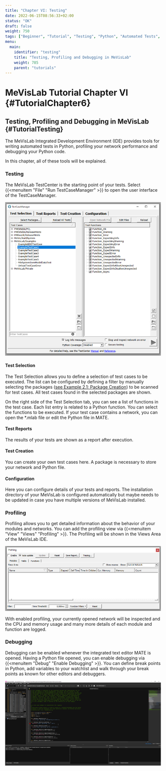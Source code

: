 ```yaml
---
title: "Chapter VI: Testing"
date: 2022-06-15T08:56:33+02:00
status: "OK"
draft: false
weight: 750
tags: ["Beginner", "Tutorial", "Testing", "Python", "Automated Tests", "Profiling", "Debugging"]
menu: 
  main:
    identifier: "testing"
    title: "Testing, Profiling and Debugging in MeVisLab"
    weight: 785
    parent: "tutorials"
---
```

# MeVisLab Tutorial Chapter VI {#TutorialChapter6}

## Testing, Profiling and Debugging in MeVisLab {#TutorialTesting}

The MeVisLab Integrated Development Environment (IDE) provides tools for writing automated tests in Python, profiling your network performance and debugging your Python code.

In this chapter, all of these tools will be explained.

### Testing
The MeVisLab TestCenter is the starting point of your tests. Select {{<menuitem "File" "Run TestCaseManager" >}} to open the user interface of the TestCaseManager.

![MeVisLab TestCaseManager](/images/tutorials/testing/TestCaseManager.png "MeVisLab TestCaseManager")

#### Test Selection
The Test Selection allows you to define a selection of test cases to be executed. The list can be configured by defining a filter by manually selecting the packages ([see Example 2.1: Package Creation](/tutorials/basicmechanisms/macromodules/package)) to be scanned for test cases. All test cases found in the selected packages are shown.

On the right side of the Test Selection tab, you can see a list of functions in the test case. Each list entry is related to a Python function. You can select the functions to be executed. If your test case contains a network, you can open the \*.mlab file or edit the Python file in MATE.

#### Test Reports
The results of your tests are shown as a report after execution. 

#### Test Creation
You can create your own test cases here. A package is necessary to store your network and Python file.

#### Configuration
Here you can configure details of your tests and reports. The installation directory of your MeVisLab is configured automatically but maybe needs to be updated in case you have multiple versions of MeVisLab installed.

### Profiling
Profiling allows you to get detailed information about the behavior of your modules and networks. You can add the profiling view via {{<menuitem "View" "Views" "Profiling" >}}. The Profiling will be shown in the Views Area of the MeVisLab IDE.

![MeVisLab Profiling](/images/tutorials/testing/Profiling.png "MeVisLab Profiling")

With enabled profiling, your currently opened network will be inspected and the CPU and memory usage and many more details of each module and function are logged. 

### Debugging
Debugging can be enabled whenever the integrated text editor MATE is opened. Having a Python file opened, you can enable debugging via {{<menuitem "Debug" "Enable Debugging" >}}. You can define break points in Python, add variables to your watchlist and walk through your break points as known for other editors and debuggers.

![MeVisLab Debugging](/images/tutorials/testing/MATE_debugging.png "MeVisLab Debugging")
